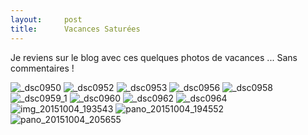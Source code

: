 ```yaml
---
layout:     post
title:      Vacances Saturées
---
```


Je reviens sur le blog avec ces quelques photos de vacances ... 
Sans commentaires !


![_dsc0950](https://cloud.githubusercontent.com/assets/1808854/10399078/28d15630-6ee3-11e5-896e-feb55be099e0.jpg)
![_dsc0952](https://cloud.githubusercontent.com/assets/1808854/10399079/290adb26-6ee3-11e5-8b68-60767e88cbf5.jpg)
![_dsc0953](https://cloud.githubusercontent.com/assets/1808854/10399080/2933f696-6ee3-11e5-853a-3255cef13fad.jpg)
![_dsc0956](https://cloud.githubusercontent.com/assets/1808854/10399081/2939c850-6ee3-11e5-88fd-6a7021cf0a61.jpg)
![_dsc0958](https://cloud.githubusercontent.com/assets/1808854/10399084/293b626e-6ee3-11e5-9a37-b862371d4f21.jpg)
![_dsc0959_1](https://cloud.githubusercontent.com/assets/1808854/10399082/293b4658-6ee3-11e5-8e1d-72d072272b34.jpg)
![_dsc0960](https://cloud.githubusercontent.com/assets/1808854/10399083/293b7f88-6ee3-11e5-8c27-7086f64c199a.jpg)
![_dsc0962](https://cloud.githubusercontent.com/assets/1808854/10399085/294153b8-6ee3-11e5-8d34-8cde26be477b.jpg)
![_dsc0964](https://cloud.githubusercontent.com/assets/1808854/10399086/296cc91c-6ee3-11e5-913d-2092379b9e34.jpg)
![img_20151004_193543](https://cloud.githubusercontent.com/assets/1808854/10399087/29734fb2-6ee3-11e5-88e3-0957e8295500.jpg)
![pano_20151004_194552](https://cloud.githubusercontent.com/assets/1808854/10399088/2975aa5a-6ee3-11e5-94f8-ccc0b16fae33.jpg)
![pano_20151004_205655](https://cloud.githubusercontent.com/assets/1808854/10399089/297665bc-6ee3-11e5-9d53-e60c798ed689.jpg)



